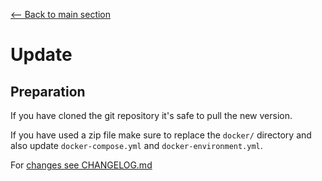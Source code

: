 [<-- Back to main section](../README.md)

# Update

## Preparation

If you have cloned the git repository it's safe to pull the new version.

If you have used a zip file make sure to replace the `docker/` directory and also update `docker-compose.yml`
and `docker-environment.yml`.

For [changes see CHANGELOG.md](/CHANGELOG.md)


